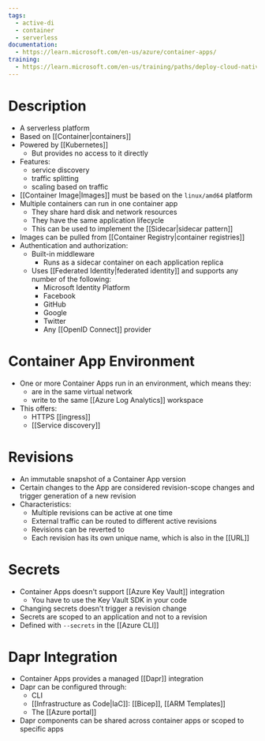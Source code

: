 ```yaml
---
tags:
  - active-di
  - container
  - serverless
documentation:
  - https://learn.microsoft.com/en-us/azure/container-apps/
training:
  - https://learn.microsoft.com/en-us/training/paths/deploy-cloud-native-applications-to-azure-container-apps/
---
```

# Description
- A serverless platform
- Based on [[Container|containers]]
- Powered by [[Kubernetes]]
	- But provides no access to it directly
- Features:
	- service discovery
	- traffic splitting
	- scaling based on traffic
- [[Container Image|Images]] must be based on the `linux/amd64` platform
- Multiple containers can run in one container app
	- They share hard disk and network resources
	- They have the same application lifecycle
	- This can be used to implement the [[Sidecar|sidecar pattern]]
- Images can be pulled from [[Container Registry|container registries]]
- Authentication and authorization:
	- Built-in middleware
		- Runs as a sidecar container on each application replica
	- Uses [[Federated Identity|federated identity]] and supports any number of the following:
		- Microsoft Identity Platform
		- Facebook
		- GitHub
		- Google
		- Twitter
		- Any [[OpenID Connect]] provider
# Container App Environment
- One or more Container Apps run in an environment, which means they:
	- are in the same virtual network
	- write to the same [[Azure Log Analytics]] workspace
- This offers:
	- HTTPS [[ingress]]
	- [[Service discovery]]
# Revisions
- An immutable snapshot of a Container App version
- Certain changes to the App are considered revision-scope changes and trigger generation of a new revision
- Characteristics:
	- Multiple revisions can be active at one time
	- External traffic can be routed to different active revisions
	- Revisions can be reverted to
	- Each revision has its own unique name, which is also in the [[URL]]
# Secrets
- Container Apps doesn't support [[Azure Key Vault]] integration
	- You have to use the Key Vault SDK in your code
- Changing secrets doesn't trigger a revision change
- Secrets are scoped to an application and not to a revision
- Defined with `--secrets` in the [[Azure CLI]]
# Dapr Integration
- Container Apps provides a managed [[Dapr]] integration
- Dapr can be configured through:
	- CLI
	- [[Infrastructure as Code|IaC]]: [[Bicep]], [[ARM Templates]]
	- The [[Azure portal]]
- Dapr components can be shared across container apps or scoped to specific apps
